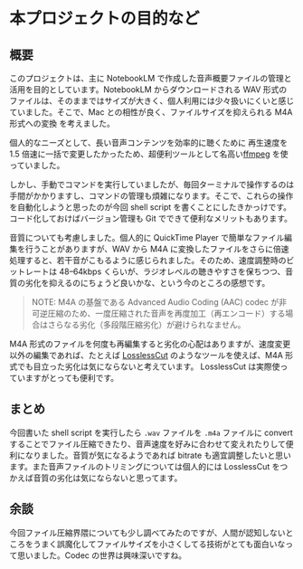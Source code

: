 # 本プロジェクトの目的など

## 概要

このプロジェクトは、主に NotebookLM で作成した音声概要ファイルの管理と活用を目的としています。NotebookLM からダウンロードされる WAV 形式のファイルは、そのままではサイズが大きく、個人利用には少々扱いにくいと感じていました。そこで、Mac との相性が良く、ファイルサイズを抑えられる M4A 形式への変換 を考えました。

個人的なニーズとして、長い音声コンテンツを効率的に聴くために 再生速度を 1.5 倍速に一括で変更したかったため、超便利ツールとして名高い[ffmpeg](https://ffmpeg.org/) を使っていました。

しかし、手動でコマンドを実行していましたが、毎回ターミナルで操作するのは手間がかかりますし、コマンドの管理も煩雑になります。そこで、これらの操作を自動化しようと思ったのが今回 shell script を書くことにしたきかっけです。コード化しておけばバージョン管理も Git でできて便利なメリットもあります。

音質についても考慮しました。個人的に QuickTime Player で簡単なファイル編集を行うことがありますが、WAV から M4A に変換したファイルをさらに倍速処理すると、若干音がこもるように感じられました。そのため、速度調整時のビットレートは 48–64kbps くらいが、ラジオレベルの聴きやすさを保ちつつ、音質の劣化を抑えるのにちょうど良いかな、という今のところの感想です。

> NOTE:
> M4A の基盤である Advanced Audio Coding (AAC) codec が非可逆圧縮のため、一度圧縮された音声を再度加工（再エンコード）する場合はさらなる劣化（多段階圧縮劣化）が避けられなません。

M4A 形式のファイルを何度も再編集すると劣化の心配はありますが、速度変更以外の編集であれば、たとえば [LosslessCut](https://github.com/mifi/lossless-cut) のようなツールを使えば、M4A 形式でも目立った劣化は気にならないと考えています。 LosslessCut は実際使っていますがとっても便利です。

## まとめ

今回書いた shell script を実行したら `.wav` ファイルを `.m4a` ファイルに convert することでファイル圧縮できたり、音声速度を好みに合わせて変えれたりして便利になりました。音質が気になるようであれば bitrate も適宜調整したいと思います。また音声ファイルのトリミングについては個人的には LosslessCut をつかえば音質の劣化は気にならないと思ってます。

## 余談

今回ファイル圧縮界隈についても少し調べてみたのですが、人間が認知しないところをうまく誤魔化してファイルサイズを小さくしてる技術がとても面白いなって思いました。Codec の世界は興味深いですね。

